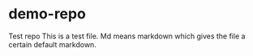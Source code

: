# demo-repo
Test repo
This is a test file. Md means markdown which gives the file a certain default markdown. 
